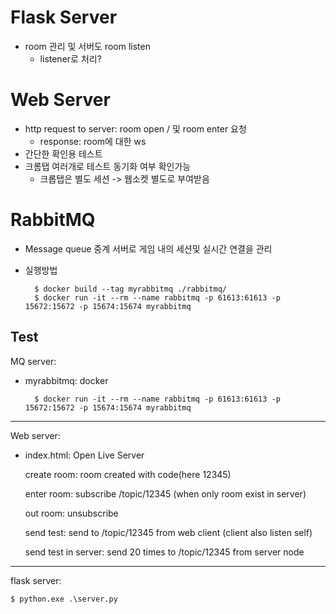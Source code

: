 #  Flask Server
- room 관리 및 서버도 room listen
    - listener로 처리?


#  Web Server
- http request to server:  room open / 및 room enter 요청
    - response:  room에 대한 ws 
- 간단한 확인용 테스트
- 크롬탭 여러개로 테스트 동기화 여부 확인가능
    - 크롭탭은 별도 세션 -> 웹소켓 별도로 부여받음




#  RabbitMQ
- Message queue 중계 서버로 게임 내의 세션및 실시간 연결을 관리

- 실행방법

        $ docker build --tag myrabbitmq ./rabbitmq/
        $ docker run -it --rm --name rabbitmq -p 61613:61613 -p 15672:15672 -p 15674:15674 myrabbitmq






## Test

MQ server:

- myrabbitmq: docker

        $ docker run -it --rm --name rabbitmq -p 61613:61613 -p 15672:15672 -p 15674:15674 myrabbitmq

---

Web server:

- index.html: Open Live Server

    create room: room created with code(here 12345)

    enter room: subscribe /topic/12345 (when only room exist in server)

    out room: unsubscribe

    send test: send to /topic/12345 from web client (client also listen self)

    send test in server: send 20 times to /topic/12345 from server node

---

flask server: 
    
    $ python.exe .\server.py